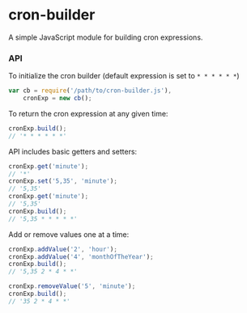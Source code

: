 # cron-builder
A simple JavaScript module for building cron expressions.

### API
To initialize the cron builder (default expression is set to `* * * * * *`)

```JavaScript
var cb = require('/path/to/cron-builder.js'),
    cronExp = new cb();
```

To return the cron expression at any given time:
```JavaScript
cronExp.build();
// '* * * * * *'
```

API includes basic getters and setters:
```JavaScript
cronExp.get('minute');
// '*'
cronExp.set('5,35', 'minute');
// '5,35'
cronExp.get('minute');
// '5,35'
cronExp.build();
// '5,35 * * * * *'
```

Add or remove values one at a time:
```JavaScript
cronExp.addValue('2', 'hour');
cronExp.addValue('4', 'monthOfTheYear');
cronExp.build();
// '5,35 2 * 4 * *'

cronExp.removeValue('5', 'minute');
cronExp.build();
// '35 2 * 4 * *'
```

